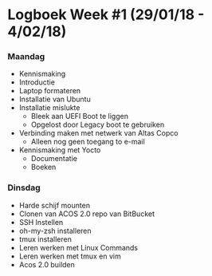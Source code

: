 # Logboek Week #1 (29/01/18 - 4/02/18)
### Maandag
* Kennismaking
* Introductie
* Laptop formateren
* Installatie van Ubuntu
* Installatie mislukte
  * Bleek aan UEFI Boot te liggen
  * Opgelost door Legacy boot te gebruiken
* Verbinding maken met netwerk van Altas Copco
  * Alleen nog geen toegang to e-mail
* Kennismaking met Yocto
  * Documentatie
  * Boeken
  
    
 

### Dinsdag
* Harde schijf mounten
* Clonen van ACOS 2.0 repo van BitBucket
* SSH Instellen
* oh-my-zsh installeren
* tmux installeren
* Leren werken met Linux Commands
* Leren werken met tmux en vim
* Acos 2.0 builden


